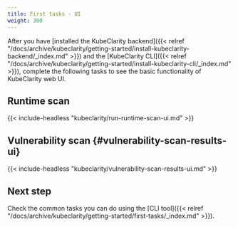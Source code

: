 ```yaml
---
title: First tasks - UI
weight: 300
---
```


After you have [installed the KubeClarity backend]({{< relref "/docs/archive/kubeclarity/getting-started/install-kubeclarity-backend/_index.md" >}}) and the [KubeClarity CLI]({{< relref "/docs/archive/kubeclarity/getting-started/install-kubeclarity-cli/_index.md" >}}), complete the following tasks to see the basic functionality of KubeClarity web UI.

## Runtime scan

{{< include-headless "kubeclarity/run-runtime-scan-ui.md" >}}

## Vulnerability scan {#vulnerability-scan-results-ui}

{{< include-headless "kubeclarity/vulnerability-scan-results-ui.md" >}}

## Next step

Check the common tasks you can do using the [CLI tool]({{< relref "/docs/archive/kubeclarity/getting-started/first-tasks/_index.md" >}}).
